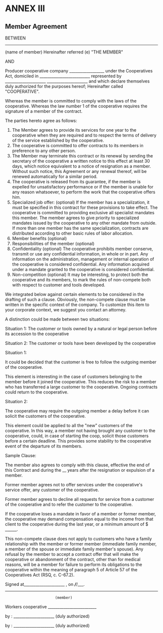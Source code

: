 ﻿ANNEX III
=========

Member Agreement
----------------

BETWEEN
______________________________________
(name of member)
Hereinafter referred (e) "THE MEMBER"

AND

Producer cooperative company __________________ under the Cooperatives Act, domiciled in __________________________ represented by _____________________ _____________________ and which declare themselves duly authorized for the purposes hereof;
Hereinafter called "COOPERATIVE".

Whereas the member is committed to comply with the laws of the cooperative.
Whereas the law number 1 of the cooperative requires the signature of a member of the contract.


The parties hereto agree as follows:

1. The Member agrees to provide its services for one year to the cooperative when they are required and to respect the terms of delivery of the service established by the cooperative.
2. The cooperative is committed to offer contracts to its members in preference to any other person.
3. The Member may terminate this contract or its renewal by sending the secretary of the cooperative a written notice to this effect at least 30 days, which notice equivalent to a notice of resignation as a member. Without such notice, this Agreement or any renewal thereof, will be renewed automatically for a similar period.
4. The cooperative is released from its guarantee, if the member is expelled for unsatisfactory performance or if the member is unable for any reason whatsoever, to perform the work that the cooperative offers him.
5. Specialized job offer: (optional)
If the member has a specialization, it must be specified in this contract for these provisions to take effect.
The cooperative is committed to providing exclusive all specialist mandates this member.
The member agrees to give priority to specialized mandates issued by the cooperative to any other mandate from outside.
If more than one member has the same specialization, contracts are distributed according to other basic rules of labor allocation.
6. Member benefits (optional)
7. Responsibilities of the member (optional)
8. Confidentiality (optional)
The cooperative prohibits member conserve, transmit or use any confidential information, in whole or in part.
Any information on the administration, management or internal operation of the cooperative is considered confidential.
Any information acquired under a mandate granted to the cooperative is considered confidential.
9. Non-competition (optional)
It may be interesting, to protect both the cooperative and its members, to mark the rules of non-compete both with respect to customer and tools developed.

We integrated below against certain elements to be considered in the drafting of such a clause. Obviously, the non-compete clause must be written in the specific context of the company. To customize this item to your corporate context, we suggest you contact an attorney.

A distinction could be made between two situations:

Situation 1: The customer or tools owned by a natural or legal person before its accession to the cooperative

Situation 2: The customer or tools have been developed by the cooperative

Situation 1:

It could be decided that the customer is free to follow the outgoing member of the cooperative.

This element is interesting in the case of customers belonging to the member before it joined the cooperative. This reduces the risk to a member who has transferred a large customer to the cooperative.
Ongoing contracts could return to the cooperative.

Situation 2:

The cooperative may require the outgoing member a delay before it can solicit the customers of the cooperative.

This element could be applied to all the "new" customers of the cooperative. In this way, a member not having brought any customer to the cooperative, could, in case of starting the coop, solicit those customers before a certain deadline. This provides some stability to the cooperative event of the departure of its members.

Sample Clause:

The member also agrees to comply with this clause, effective the end of this Contract and during the __ years after the resignation or expulsion of a member.

Former member agrees not to offer services under the cooperative's service offer, any customer of the cooperative.

Former member agrees to decline all requests for service from a customer of the cooperative and to refer the customer to the cooperative.

If the cooperative loses a mandate in favor of a member or former member, the cooperative may demand compensation equal to the income from that client to the cooperative during the last year, or a minimum amount of $ ______.

This non-compete clause does not apply to customers who have a family relationship with the member or former member (immediate family member, a member of the spouse or immediate family member's spouse).
Any refusal by the member to accept a contract offer that will make the cooperative or abandonment of the contract, other than for medical reasons, will be a member for failure to perform its obligations to the cooperative within the meaning of paragraph 5 of Article 57 of the Cooperatives Act (RSQ, c. C-67.2).

Signed at_____________________ , on ___/___/___.


_____________________
				           (member)

Workers cooperative _________________________

by : _____________________
(duly authorized)

by : _____________________
(duly authorized)
